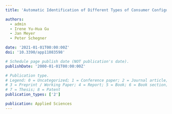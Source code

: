 ```yaml
---
title: 'Automatic Identification of Different Types of Consumer Configurations by Using Harmonic Current Measurements'

authors:
  - admin
  - Irene Yu-Hua Gu
  - Jan Meyer
  - Peter Schegner

date: '2021-01-01T00:00:00Z'
doi: '10.3390/app11083598'

# Schedule page publish date (NOT publication's date).
publishDate: '2000-01-01T00:00:00Z'

# Publication type.
# Legend: 0 = Uncategorized; 1 = Conference paper; 2 = Journal article;
# 3 = Preprint / Working Paper; 4 = Report; 5 = Book; 6 = Book section;
# 7 = Thesis; 8 = Patent
publication_types: ['2']

publication: Applied Sciences
---
```

